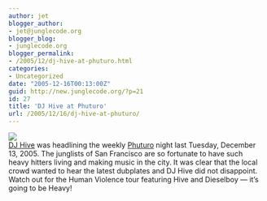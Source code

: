 ```yaml
---
author: jet
blogger_author:
- jet@junglecode.org
blogger_blog:
- junglecode.org
blogger_permalink:
- /2005/12/dj-hive-at-phuturo.html
categories:
- Uncategorized
date: "2005-12-16T00:13:00Z"
guid: http://new.junglecode.org/?p=21
id: 27
title: 'DJ Hive at Phuturo'
url: /2005/12/16/dj-hive-at-phuturo/
---
```


[![](http://www.junglecode.com/images/blog/hive_birthday_phuturo_sm.jpg)](http://www.junglecode.com/images/blog/hive_birthday_phuturo.jpg)  
[DJ Hive](http://www.myspace.com/djhive) was headlining the weekly [Phuturo](http://www.phuturo.com) night last Tuesday, December 13, 2005. The junglists of San Francisco are so fortunate to have such heavy hitters living and making music in the city. It was clear that the local crowd wanted to hear the latest dubplates and DJ Hive did not disappoint. Watch out for the Human Violence tour featuring Hive and Dieselboy — it’s going to be Heavy!